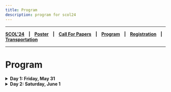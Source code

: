 ```yaml
---
title: Program
description: program for scol24
---
```


---

**[SCOL'24][scol24] ‎ ‎ ‎ | ‎ ‎ ‎ [Poster][flyer] ‎ ‎ ‎ | ‎ ‎ ‎ [Call For Papers][cfp] ‎ ‎ ‎ | ‎ ‎ ‎ [Program][prog] ‎ ‎ ‎ | ‎ ‎ ‎ [Registration][reg] ‎ ‎ ‎ | ‎ ‎ ‎ [Transportation][tp]**

---

# Program

<details>
<summary> <b> Day 1: Friday, May 31 </b> </summary>


| Timeslot | Speaker(s)       | Talk             |
| :--------:           | :--           | :--               |
|    ‎        |                | |
| 09:45 10:00|   | Registration, Opening Remarks  | 
|    ‎        |             |   |
| | **First Session** |  |
|    ‎        |           |     |
| 10:00 10:30  | Metehan Eryılmaz | [How Turkish Structural Cases Behave in Causative Constructions: A Dependent Case Theoretic Analysis](http://scol.bogazici.edu.tr/abstracts/2024/eryilmaz_24.pdf) |
|    ‎        |                | |
| 10:30 11:00 |  Elif Orakçı & Dilay Z. Karadöller | [Exploring the Relation between Gesture Presentation Perspective and Children's Spatial Performance](http://scol.bogazici.edu.tr/abstracts/2024/orakci-karadoller_24.pdf) |
|    ‎        |          |      |
| 11:00 11:30 | Nagihan Lüle | Verb Stranding VP Ellipsis in Turkish | 
|    ‎        |          |      |
| 11:30 12:00 | **Coffee Break** |  |
|    ‎        |                | |
| 12:00 13:00 | Invited: Junko Kanero | Putting Person in the Equation: Role of Individual Differences in the Language-Thought Interplay | 
|    ‎        |                | |
| 13:00 14:30 |  **Lunch Break** | |
|    ‎        |     |           |
| 14:30 15:30 | **Poster Session 1** | |
|    ‎        |                | |
|  | **Second Session** |  |
|    ‎        |                | |
| 15:30 16:00 | Elnaz Azimi | [A Phonetic and Phonological Analysis of the Word-Final Post-Geminate Vocoid in Modern Standard Persian](http://scol.bogazici.edu.tr/abstracts/2024/azimi_24.pdf) | 
|    ‎        |                | |
| 16:00 16:30 | Mehmet Can Dadan & Uğur Erken & Stefano Canalis | [/e/ Lowering in the Turkish Negative Aorist](http://scol.bogazici.edu.tr/abstracts/2024/dadan-erken-canalis_24.pdf)  | 
|    ‎        |                | |
| 16:30 16:45 |  **Coffee Break** | |
|    ‎        |                | |
| 16:45 17:15 | Ezgi Yıldız & Berna A. Uzundağ| Screen Time and Language Outcomes in Infancy: Assessing the Role of Background | 
|    ‎        |          |      |
| 17:15 17:45 | Samira Hamzehei | [Onset Cluster Adaptation in Persian](http://scol.bogazici.edu.tr/abstracts/2024/hamzehei_24.pdf) | 
|    ‎        |          |      |

<details>
<summary> <b> Posters in session 1 </b> </summary>

[The Role of Sound Symbolism on Trans+ Individuals’ Preferred Names: Challenging Binary Gender Cis-tem](http://scol.bogazici.edu.tr/abstracts/2024/bardakci_24.pdf), Lilith Bardakçı

[Classifier-Noun Constructions in the Yongjia Dialect of Wu Chinese](http://scol.bogazici.edu.tr/abstracts/2024/wei_24.pdf), Shuyang Wei

[The Puzzle of Complementation in Turkish](http://scol.bogazici.edu.tr/abstracts/2024/acoskun_24.pdf), Ayşenur Coşkun

[An Eclectic Analysis for Turkish Backward Gapping](http://scol.bogazici.edu.tr/abstracts/2024/sehit_24.pdf), Özhan Alp Şehit

[Turkish Object Gaps: A Comparative Analysis of Verb-stranding Verb Phrase Ellipsis and Argument Ellipsis](http://scol.bogazici.edu.tr/abstracts/2024/fincan_24.pdf), Yasemin Fincan

Processing Post-verbal Quantifiers in Turkish, Baran Günay, Nagihan Lüle

[Discursive construction of hegemonic power through political interviews: The case of Turkish presidential discourse](http://scol.bogazici.edu.tr/abstracts/2024/ecevit-erduyan_24.pdf), Selman Ecevit, Işıl Erduyan

[Are randoms truly random?: Analyzing Linguistic Features of Keysmashes](http://scol.bogazici.edu.tr/abstracts/2024/aydin-ariman-erdemir_24.pdf), Mehmet Eren Aydın, Zeynep Arıman, Zeynep Erdemir

Revisiting Turkish Reflexive Verbs, Zeynep Erdemir

[VowSpace: A Vowel Formant Analysis Application](http://scol.bogazici.edu.tr/abstracts/2024/kaya_24.pdf), Ali Çağan Kaya

[Counting events in Turkish](http://scol.bogazici.edu.tr/abstracts/2024/ugurlu_24.pdf), Ömer Çağrı Uğurlu

[A Survey of Vowel Deletion in Turkish](http://scol.bogazici.edu.tr/abstracts/2024/aydin_24.pdf), Alize Aydın
</details>
</details>

<details>
<summary> <b> Day 2: Saturday, June 1 </b> </summary>


| Timeslot | Speaker(s)       | Talk             |
| :--------:           | :--           | :--               |
|    ‎        |             |   |
| | **Third Session** |  |
|    ‎        |           |     |
| 10:00 10:30  | Furkan Dikmen | [What was believed, what was true: the case of meğer](http://scol.bogazici.edu.tr/abstracts/2024/dikmen_24.pdf) |
|    ‎        |                | |
| 10:30 11:00 |  Madeline Ladore | [Plural Semantics in Akan: An Experimental Investigation](http://scol.bogazici.edu.tr/abstracts/2024/ladore_24.pdf) |
|    ‎        |          |      |
| 11:00 11:30 | Baran Günay | Wh-exclamatives in Turkish: “Ne içtik be!” | 
|    ‎        |          |      |
| 11:30 12:00 | **Coffee Break** |  |
|    ‎        |                | |
| 12:00 13:00 | Invited: Markus Pöchtrager | Phonology goes syntax | 
|    ‎        |                | |
| 13:00 14:30 |  **Lunch Break** | |
|    ‎        |     |           |
| 14:30 15:30 | **Poster Session 2** | |
|    ‎        |                | |
|  | **Fourth Session** |  |
|    ‎        |                | |
| 15:30 16:00 | Rüveyda Şahyar | [Modeling Morphological Learning: Tolerance Principle on Turkish past tense -DI](http://scol.bogazici.edu.tr/abstracts/2024/sahyar_24.pdf) | 
|    ‎        |                | |
| 16:00 16:30 | Asia Klimova | Artificial Grammar Learning: Preliminary Study  | 
|    ‎        |                | |
| 16:30 16:45 |  **Coffee Break** | |
|    ‎        |                | |
| 16:45 17:15 | Engin Anıl Yolcu | [A Critical Discourse Analysis of the Posts on Street Dogs in an Online Student Community](http://scol.bogazici.edu.tr/abstracts/2024/yolcu_24.pdf) | 
|    ‎        |          |      |
| 17:15 17:45 | Nisan Ece Gümüş | [A Sociopragmatic Study on Turkish Native Speakers’ Condolence Speech Acts](http://scol.bogazici.edu.tr/abstracts/2024/gumus_24.pdf) | 
|    ‎        |          |      |

<details>
<summary> <b> Posters in session 2 </b> </summary>

[Decoding Human-AI Interaction: A Discourse-Historical Analysis Approach of ChatGPT's Representation on Social Media](http://scol.bogazici.edu.tr/abstracts/2024/bcoskun_24.pdf), Zeynep Beste Coşkun

Vision-Language Pre-Training in NLP, Lucas Akkersdijk, Linnea Cresta

[A Psycholinguistic Study of Slovenian Taboo Words: What Makes Taboo Word a Taboo?](http://scol.bogazici.edu.tr/abstracts/2024/kos-manouilidou_24.pdf), Julija Kos, Christina Manouilidou

[A Cross-Linguistic Corpus-Assisted Discourse Study of COVID-19 Vaccine News](http://scol.bogazici.edu.tr/abstracts/2024/ergun_24.pdf), Ahmet Ergün

[Complexity of Telicity Marking in TİD](http://scol.bogazici.edu.tr/abstracts/2024/yasar-gokgoz-kisbet_24.pdf), Aysemin Yaşar, Kadir Gökgöz, Bahadır Kisbet

[Unraveling Pointing in Turkish Sign Language (TİD)](http://scol.bogazici.edu.tr/abstracts/2024/eroglu-sahin-gokgoz_24.pdf), Ece Eroğlu, Karahan Şahin, Kadir Gökgöz

Deep Learning for Out-of-Domain Detection without In-Domain Labels, Isabelle Dubois

Expressing Emotions Across Postpositional Constructions in Turkish: A Corpus-Based Approach, Deniz Ay, Fırat Başbuğ

An Investigation of Subject Attachment in Adjunct Clauses in Turkish, Ege Aydaş

[Word Frequency Is a Cue to Word Order for Adults: Validating an Online Method with Speakers of Italian and Turkish for More Inclusive Psycholinguistic Testing](http://scol.bogazici.edu.tr/abstracts/2024/aydin-gervain_24.pdf), Zeynep Aydın, Judit Gervain 

[“They say” makes good liars: a cross-linguistic investigation on evidentiality in language and deception](http://scol.bogazici.edu.tr/abstracts/2024/kalenderetal_24.pdf), Şeyma Kalender, Çağla Aydın, Ayberk Kaan Güneş, Selma Berfin Tanış, Junko Kanero, Amanda Edmonds, Fanny Meunier, Shona Whyte, Seçkin Arslan

</details>
</details>

[prog]: /scol/24/program
[tp]: /scol/24/transportation
[reg]: /scol/24/registration
[scol24]: /scol/24
[cfp]: /scol/24/callforpapers
[flyer]: http://scol.bogazici.edu.tr/SCOL24Flyer.png